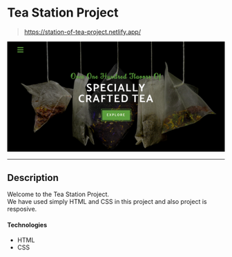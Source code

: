 # Tea Station Project

> https://station-of-tea-project.netlify.app/

<a href="https://station-of-tea-project.netlify.app/" target="_blank"><img src="./project-image.png" alt="project image"></a>

---

## Description

Welcome to the Tea Station Project. </br>
We have used simply HTML and CSS in this project and also project is resposive.

#### Technologies

- HTML
- CSS
